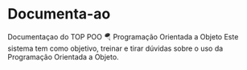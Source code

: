 # Documenta-ao
Documentaçao do TOP POO
🪂  Programação Orientada a Objeto
Este sistema tem como objetivo, treinar e tirar dúvidas sobre o uso da 
Programação Orientada a  Objeto.
